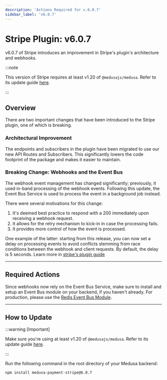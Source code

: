 ```yaml
---
description: 'Actions Required for v.6.0.7'
sidebar_label: 'v6.0.7'
---
```


# Stripe Plugin: v6.0.7

v6.0.7 of Stripe introduces an improvement in Stripe's plugin's architecture and webhooks.

:::note

This version of Stripe requires at least v1.20 of `@medusajs/medusa`. Refer to its update guide [here](../../medusa-core/1-20.mdx).

:::

## Overview

There are two important changes that have been introduced to the Stripe plugin, one of which is breaking.

### Architectural Improvement

The endpoints and subscribers in the plugin have been migrated to use our new API Routes and Subscribers. This significantly lowers the code footprint of the package and makes it easier to maintain.

### Breaking Change: Webhooks and the Event Bus

The webhook event management has changed significantly; previously, it used in-band processing of the webhook events. Following this update, the Event Bus Service is used to process the event in a background job instead.

There were several motivations for this change: 

1. It's deemed best practice to respond with a 200 immediately upon receiving a webhook request.
2. It allows for the retry mechanism to kick-in in case the processing fails.
3. It provides more control of how the event is processed.

One example of the latter: starting from this release, you can now set a delay on processing events to avoid conflicts stemming from race conditions between the webhook and client requests. By default, the delay is 5 seconds. Learn more in [stripe's plugin guide](../../../plugins/payment/stripe.mdx)

---

## Required Actions

Since webhooks now rely on the Event Bus Service, make sure to install and setup an Event Bus module on your backend, if you haven't already. For production, please use the [Redis Event Bus Module](../../../development/events/modules/redis.md).

---

## How to Update

:::warning [Important]

Make sure you're using at least v1.20 of `@medusajs/medusa`. Refer to its update guide [here](../../medusa-core/1-20.mdx).

:::

Run the following command in the root directory of your Medusa backend:

```bash npm2yarn
npm install medusa-payment-stripe@6.0.7
```
